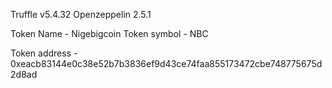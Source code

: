 Truffle v5.4.32 Openzeppelin 2.5.1

Token Name - Nigebigcoin
Token symbol - NBC

Token address - 0xeacb83144e0c38e52b7b3836ef9d43ce74faa855173472cbe748775675d2d8ad
